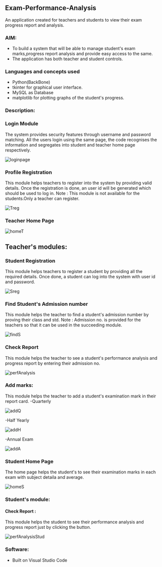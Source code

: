 ## Exam-Performance-Analysis
An application created for teachers and students to view their exam progress report and analysis.

### AIM:

- To build a system that will be able to manage student's exam marks,progress report analysis and provide easy access to the same.
- The application has both teacher and student controls.

### Languages and concepts used
- Python(BackBone)
- tkinter for graphical user interface.
- MySQL as Database
- matplotlib for plotting graphs of the student's progress.

### Description:

### Login Module
The system provides security features through username and password matching. All the users login using the same page, the code recognises the information and segregates into student and teacher home page respectively.

![loginpage](https://user-images.githubusercontent.com/64159652/98090776-833cb700-1eaa-11eb-9306-18ad79ce9e18.PNG)

### Profile Registration
This module helps teachers to register into the system by providing valid details. Once the registration is done, an user id will be generated which should be used to log in.
Note : This module is not available for the students.Only a teacher can register.

![Treg](https://user-images.githubusercontent.com/64159652/98090908-b4b58280-1eaa-11eb-98ef-ecbb70ff1208.PNG)

### Teacher Home Page

![homeT](https://user-images.githubusercontent.com/64159652/98091134-fba37800-1eaa-11eb-8467-7e511361d0c1.PNG)

## Teacher's modules:

### Student Registration

This module helps teachers to register a student by providing all the required details. Once done, a student can log into the system with user id and password.

![Sreg](https://user-images.githubusercontent.com/64159652/98091516-88e6cc80-1eab-11eb-8df9-c24f4c6a023b.PNG)

### Find Student's Admission number
This module helps the teacher to find a student's admission number by proving their class and std.
Note : Admission no. is provided for the teachers so that it can be used in the succeeding module.

![findS](https://user-images.githubusercontent.com/64159652/98091776-dbc08400-1eab-11eb-8606-9de2b15e7521.PNG)

### Check Report
This module helps the teacher to see a student's performance analysis and progress report by entering their admission no.

![perfAnalysis](https://user-images.githubusercontent.com/64159652/98091976-27732d80-1eac-11eb-9b93-854785d560df.PNG)

### Add marks:
This module helps the teacher to add a student's examination mark in their report card.
-Quarterly

![addQ](https://user-images.githubusercontent.com/64159652/98092121-56899f00-1eac-11eb-8923-d2705aa49e53.PNG)

-Half Yearly

![addH](https://user-images.githubusercontent.com/64159652/98092163-62756100-1eac-11eb-92df-fe23f54bce02.PNG)

-Annual Exam

![addA](https://user-images.githubusercontent.com/64159652/98092206-6bfec900-1eac-11eb-8869-51cfa7dfbcbc.PNG)


### Student Home Page

The home page helps the student's to see their examination marks in each exam with subject detaila and average.

![homeS](https://user-images.githubusercontent.com/64159652/98092391-9f415800-1eac-11eb-8e02-77f5eadc0b5d.PNG)

### Student's module:
#### Check Report :
This module helps the student to see their performance analysis and progress report just by clicking the button.

![perfAnalysisStud](https://user-images.githubusercontent.com/64159652/98092708-fba47780-1eac-11eb-8cee-0431f9293042.PNG)


### Software:
- Built on Visual Studio Code
